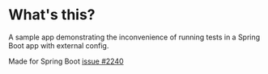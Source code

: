 What's this?
============

A sample app demonstrating the inconvenience of running tests in a Spring Boot
app with external config.

Made for Spring Boot [issue #2240](https://github.com/spring-projects/spring-boot/issues/2240)

